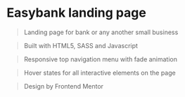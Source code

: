 # Easybank landing page

> Landing page for bank or any another small business

> Built with HTML5, SASS and Javascript

> Responsive top navigation menu with fade animation

> Hover states for all interactive elements on the page

> Design by Frontend Mentor
